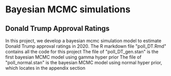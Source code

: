 # Bayesian MCMC simulations

## Donald Trump Approval Ratings

In this project, we develop a bayesian mcmc simulation model to estimate Donald Trump approval ratings in 2020. 
The R markdown file "poll_DT.Rmd" contains all the code for this project
The file of "poll_DT_gen.stan" is the first bayesian MCMC model using gamma hyper prior
The file of "poll_normal.stan" is the bayesian MCMC model using normal hyper prior, which locates in the appendix section
